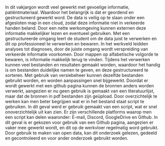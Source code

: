In dit vakjargon wordt veel gewerkt met gevoelige informatie, patiëntmateriaal. Waardoor het belangrijk is dat er geordend en gestructureerd gewerkt word. De data is veilig op te slaan onder een afgesloten map in een cloud, zodat deze informatie niet in verkeerde handen beland. Door een nette werkomgeving kunnen externen deze informatie makkelijker lezen en eventueel gebruiken. Met een gestructureerde omgang leert de student om de data juist te verwerken en dit op professioneel te verwerken en bewaren. In het werkveld leidden analyses tot diagnoses, door de juiste omgang wordt verspreiding van verkeerde informatie voorkomen.
Door mappen op alfabetische volgorde te bewaren, is informatie makkelijk terug te vinden. Tijdens het verwerken kunnen veel bestanden en resultaten gemaakt worden, waardoor het handig is om bestanden duidelijke namen te geven, en deze gestructureerd te sorteren. Met gebruik van versiebeheer kunnen dezelfde bestanden gebruikt worden, en worden aanpassingen snel bijgewerkt. Doordat er wordt gewerkt met een github pagina kunnen de bronnen anders worden verwerkt, aangezien er nu geen gebruik is gemaakt van een literatuurlijst, maar dat de bronnen in pdf bestanden zijn geüpload. 
Door overzichtelijk te werken kan men beter begrijpen wat er in het bestand staat script te gebruiken. In dit geval werd er gebruik gemaakt van een script, wat er snel onoverzichtelijk uit kan zien. Er zijn verschillende platforms waarop men een script kan delen waaronder: E-mail, Discord, GoogleDrive en Github. In dit geval is er gekozen voor gebruik van een Github pagina, aangezien er vaker mee gewerkt wordt, en dit op de werkvloer regelmatig word gebruikt. Door  gebruik te maken van open data, kan dit onderzoek gelezen, gedeeld en gecontroleerd en voor ander onderzoek gebruikt worden.

